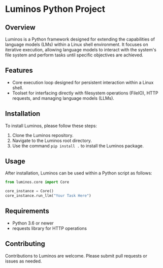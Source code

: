 # Luminos Python Project

## Overview
Luminos is a Python framework designed for extending the capabilities of language models (LMs) within a Linux shell environment. It focuses on iterative execution, allowing language models to interact with the system's file system and perform tasks until specific objectives are achieved.

## Features
- Core execution loop designed for persistent interaction within a Linux shell.
- Toolset for interfacing directly with filesystem operations (FileIO), HTTP requests, and managing language models (LLMs).

## Installation
To install Luminos, please follow these steps:

1. Clone the Luminos repository.
2. Navigate to the Luminos root directory.
3. Use the command `pip install .` to install the Luminos package.

## Usage
After installation, Luminos can be used within a Python script as follows:

```python
from luminos.core import Core

core_instance = Core()
core_instance.run_llm("Your Task Here")
```

## Requirements
- Python 3.6 or newer
- requests library for HTTP operations

## Contributing
Contributions to Luminos are welcome. Please submit pull requests or issues as needed.